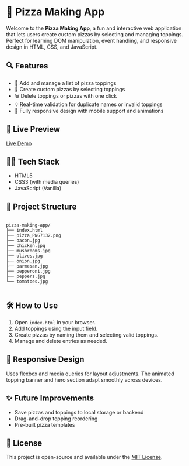 <h1>🍕 Pizza Making App</h1>

  <p>
    Welcome to the <strong>Pizza Making App</strong>, a fun and interactive web application that lets users create custom pizzas by selecting and managing toppings.
    Perfect for learning DOM manipulation, event handling, and responsive design in HTML, CSS, and JavaScript.
  </p>

  <h2>🔍 Features</h2>
  <ul>
    <li>🧀 Add and manage a list of pizza toppings</li>
    <li>🍕 Create custom pizzas by selecting toppings</li>
    <li>🗑️ Delete toppings or pizzas with one click</li>
    <li>💡 Real-time validation for duplicate names or invalid toppings</li>
    <li>📱 Fully responsive design with mobile support and animations</li>
  </ul>

  <h2>🚀 Live Preview</h2>
  <p><a href="https://adotmdot.github.io/pizza-maker/main/index.html" target="_blank">Live Demo</a></p>

  <h2>🧑‍💻 Tech Stack</h2>
  <ul>
    <li>HTML5</li>
    <li>CSS3 (with media queries)</li>
    <li>JavaScript (Vanilla)</li>
  </ul>

  <h2>📂 Project Structure</h2>
  <pre><code>
pizza-making-app/
├── index.html
├── pizza_PNG7132.png
├── bacon.jpg
├── chicken.jpg
├── mushrooms.jpg
├── olives.jpg
├── onion.jpg
├── parmesan.jpg
├── pepperoni.jpg
├── peppers.jpg
└── tomatoes.jpg
  </code></pre>

  <h2>🛠️ How to Use</h2>
  <ol>
    <li>Open <code>index.html</code> in your browser.</li>
    <li>Add toppings using the input field.</li>
    <li>Create pizzas by naming them and selecting valid toppings.</li>
    <li>Manage and delete entries as needed.</li>
  </ol>

  <h2>📱 Responsive Design</h2>
  <p>Uses flexbox and media queries for layout adjustments. The animated topping banner and hero section adapt smoothly across devices.</p>

  <h2>✨ Future Improvements</h2>
  <ul>
    <li>Save pizzas and toppings to local storage or backend</li>
    <li>Drag-and-drop topping reordering</li>
    <li>Pre-built pizza templates</li>
  </ul>

  <h2>📄 License</h2>
  <p>This project is open-source and available under the <a href="#">MIT License</a>.</p>
